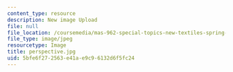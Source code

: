 ```yaml
---
content_type: resource
description: New image Upload
file: null
file_location: /coursemedia/mas-962-special-topics-new-textiles-spring-2010/5bfe6f272563e41ae9c96132d6f5fc24_perspective.jpg
file_type: image/jpeg
resourcetype: Image
title: perspective.jpg
uid: 5bfe6f27-2563-e41a-e9c9-6132d6f5fc24
---
```

